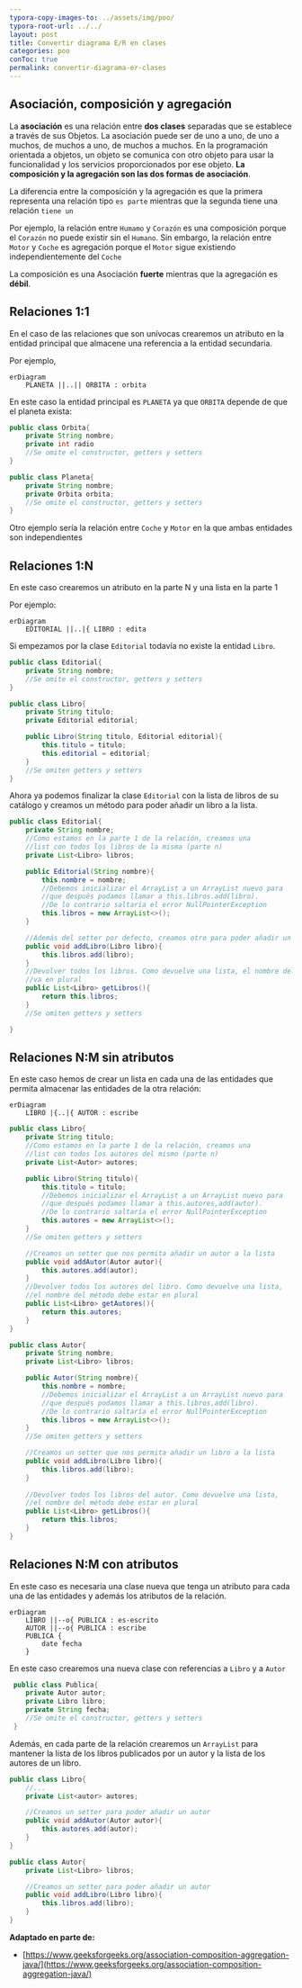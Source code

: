```yaml
---
typora-copy-images-to: ../assets/img/poo/
typora-root-url: ../../
layout: post
title: Convertir diagrama E/R en clases
categories: poo
conToc: true
permalink: convertir-diagrama-er-clases
---
```


## Asociación, composición y agregación

La **asociación** es una relación entre **dos clases** separadas que se establece a través de sus Objetos. La asociación puede ser de uno a uno, de uno a muchos, de muchos a uno, de muchos a muchos. En la programación orientada a objetos, un objeto se comunica con otro objeto para usar la funcionalidad y los servicios proporcionados por ese objeto. **La composición y la agregación son las dos formas de asociación**.

La diferencia entre la composición y la agregación es que la primera representa una relación tipo `es parte` mientras que la segunda tiene una relación `tiene un`

Por ejemplo, la relación entre `Humamo` y `Corazón` es una composición porque el `Corazón` no puede existir sin el `Humano`. Sin embargo, la relación entre `Motor` y `Coche` es agregación porque el `Motor` sigue existiendo independientemente del `Coche`

La composición es una Asociación **fuerte** mientras que la agregación es **débil**.

## Relaciones 1:1

En el caso de las relaciones que son unívocas crearemos un atributo en la entidad principal que almacene una referencia a la entidad secundaria.

Por ejemplo,

```mermaid
erDiagram
	PLANETA ||..|| ORBITA : orbita
```

En este caso la entidad principal es  `PLANETA` ya que `ORBITA` depende de que el planeta exista:

```java
public class Orbita{
	private String nombre;
	private int radio
    //Se omite el constructor, getters y setters
}
```

```java
public class Planeta{
    private String nombre;
    private Orbita orbita;
	//Se omite el constructor, getters y setters
}
```

Otro ejemplo sería la relación entre `Coche` y `Motor` en la que ambas entidades son independientes

## Relaciones 1:N

En este caso crearemos un atributo en la parte N y una lista en la parte 1

Por ejemplo:

```mermaid
erDiagram
	EDITORIAL ||..|{ LIBRO : edita
```
Si empezamos por la clase `Editorial` todavía no existe la entidad `Libro`.
```java
public class Editorial{
    private String nombre;
	//Se omite el constructor, getters y setters
}
```

```java
public class Libro{
    private String titulo;
    private Editorial editorial;

	public Libro(String titulo, Editorial editorial){
        this.titulo = titulo;
        this.editorial = editorial;
    }
    //Se omiten getters y setters
}
```

Ahora ya podemos finalizar la clase `Editorial` con la lista de libros de su catálogo y creamos un método para poder añadir un libro a la lista.

```java
public class Editorial{
    private String nombre;
    //Como estamos en la parte 1 de la relación, creamos una
    //list con todos los libros de la misma (parte n)
    private List<Libro> libros;

    public Editorial(String nombre){
        this.nombre = nombre;
        //Debemos inicializar el ArrayList a un ArrayList nuevo para 
        //que después podamos llamar a this.libros.add(libro). 
        //De lo contrario saltaría el error NullPointerException
        this.libros = new ArrayList<>();
    }

    //Además del setter por defecto, creamos otro para poder añadir un Libro
    public void addLibro(Libro libro){
        this.libros.add(libro);
    }
    //Devolver todos los libros. Como devuelve una lista, el nombre del método
    //va en plural
    public List<Libro> getLibros(){
        return this.libros;
    }
	//Se omiten getters y setters

}
```



## Relaciones N:M sin atributos

En este caso hemos de crear un lista en cada una de las entidades que permita almacenar las entidades de la otra relación:

```mermaid
erDiagram
	LIBRO |{..|{ AUTOR : escribe
```

```java
public class Libro{
    private String titulo;
    //Como estamos en la parte 1 de la relación, creamos una
    //list con todos los autores del mismo (parte n)
    private List<Autor> autores;

    public Libro(String titulo){
        this.titulo = titulo;
        //Debemos inicializar el ArrayList a un ArrayList nuevo para 
        //que después podamos llamar a this.autores,add(autor). 
        //De lo contrario saltaría el error NullPointerException
        this.autores = new ArrayList<>();
    }
	//Se omiten getters y setters

    //Creamos un setter que nos permita añadir un autor a la lista
    public void addAutor(Autor autor){
        this.autores.add(autor);
    }
    //Devolver todos los autores del libro. Como devuelve una lista,
    //el nombre del método debe estar en plural
    public List<Libro> getAutores(){
        return this.autores;
    }
}
```

```java
public class Autor{
    private String nombre;
    private List<Libro> libros;

    public Autor(String nombre){
        this.nombre = nombre;
        //Debemos inicializar el ArrayList a un ArrayList nuevo para 
        //que después podamos llamar a this.libros,add(libro). 
        //De lo contrario saltaría el error NullPointerException
        this.libros = new ArrayList<>();
    }
	//Se omiten getters y setters

    //Creamos un setter que nos permita añadir un libro a la lista
    public void addLibro(Libro libro){
        this.libros.add(libro);
    }
    
    //Devolver todos los libros del autor. Como devuelve una lista,
    //el nombre del método debe estar en plural
    public List<Libro> getLibros(){
        return this.libros;
    }
}
```

## Relaciones N:M con atributos

En este caso es necesaria una clase nueva que tenga un atributo para cada una de las entidades y además los atributos de la relación.

```mermaid
erDiagram
    LIBRO ||--o{ PUBLICA : es-escrito
    AUTOR ||--o{ PUBLICA : escribe
    PUBLICA {
    	date fecha
    }

```

En este caso crearemos una nueva clase con referencias a `Libro` y a `Autor`

```java
 public class Publica{
 	private Autor autor;
    private Libro libro;
    private String fecha;
    //Se omite el constructor, getters y setters
 }
```

Además, en cada parte de la relación crearemos un `ArrayList` para mantener la lista de los libros publicados por un autor y la lista de los autores de un libro.

```java
public class Libro{
	//...
    private List<autor> autores;

    //Creamos un setter para poder añadir un autor
    public void addAutor(Autor autor){
        this.autores.add(autor);
    }
}
```

```java
public class Autor{
    private List<Libro> libros;

    //Creamos un setter para poder añadir un autor
    public void addLibro(Libro libro){
        this.libros.add(libro);
    }
}
```

**Adaptado en parte de:**

* [https://www.geeksforgeeks.org/association-composition-aggregation-java/](https://www.geeksforgeeks.org/association-composition-aggregation-java/)
